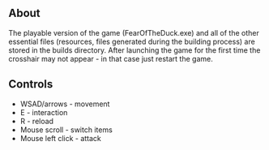 ## About
The playable version of the game (FearOfTheDuck.exe) and all of the other essential files (resources, files generated during the building process) are stored in the builds directory. After launching the game for the first time the crosshair may not appear - in that case just restart the game.

## Controls
* WSAD/arrows - movement
* E - interaction
* R - reload
* Mouse scroll - switch items
* Mouse left click - attack
